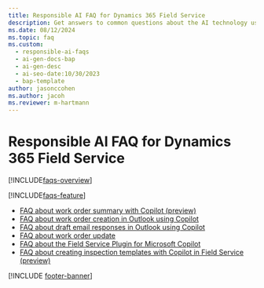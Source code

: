```yaml
---
title: Responsible AI FAQ for Dynamics 365 Field Service
description: Get answers to common questions about the AI technology used in Dynamics 365 Field Service, how it was tested and evaluated, and specific limitations.
ms.date: 08/12/2024
ms.topic: faq
ms.custom:
  - responsible-ai-faqs
  - ai-gen-docs-bap
  - ai-gen-desc
  - ai-seo-date:10/30/2023
  - bap-template
author: jasonccohen
ms.author: jacoh
ms.reviewer: m-hartmann
---
```


# Responsible AI FAQ for Dynamics 365 Field Service

[!INCLUDE[faqs-overview](../includes/faqs-overview.md)]

[!INCLUDE[faqs-feature](../includes/faqs-feature.md)]

- [FAQ about work order summary with Copilot (preview)](faqs-work-order-recap.md)
- [FAQ about work order creation in Outlook using Copilot](faqs-wo-flw-copilot.md)
- [FAQ about draft email responses in Outlook using Copilot](faqs-flm-copilot-email.md)
- [FAQ about work order update](faqs-work-order-update.md)
- [FAQ about the Field Service Plugin for Microsoft Copilot](faqs-m365-chat.md)
- [FAQ about creating inspection templates with Copilot in Field Service (preview)](faqs-inspection-designer.md)

[!INCLUDE [footer-banner](../includes/footer-banner.md)]
